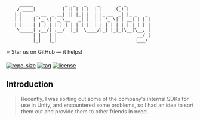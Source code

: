 ```
     _____            _  _   _    _       _ _         
    / ____|          | || | | |  | |     (_) |        
   | |     _ __  _ __| || |_| |  | |_ __  _| |_ _   _ 
   | |    | '_ \| '_ \__   _| |  | | '_ \| | __| | | |
   | |____| |_) | |_) | | | | |__| | | | | | |_| |_| |
    \_____| .__/| .__/  |_|  \____/|_| |_|_|\__|\__, |
          | |   | |                              __/ |
          |_|   |_|                             |___/               
```
 
⭐ Star us on GitHub — it helps!

[![repo-size](https://img.shields.io/github/languages/code-size/imacwink/Cpp4Unity?style=flat)](https://github.com/imacwink/Cpp4Unity/archive/main.zip) [![tag](https://img.shields.io/github/v/tag/imacwink/Cpp4Unity)](https://github.com/imacwink/JCpp4Unity/tags) [![license](https://img.shields.io/github/license/imacwink/Cpp4Unity)](LICENSE) 

## Introduction
> Recently, I was sorting out some of the company's internal SDKs for use in Unity, and encountered some problems, so I had an idea to sort them out and provide them to other friends in need.